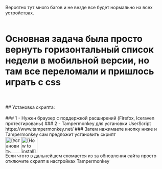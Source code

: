 Вероятно тут много багов и не везде все будет нормально на всех устройствах. 
<br>
<br>
# Основная задача была просто вернуть горизонтальный список недели в мобильной версии, но там все переломали и пришлось играть с css
<br>
<br>
## Установка скрипта:
<br>
<br>
### 1 - Нужен браузер с поддержкой расширений (Firefox, Iceraven протестированы)
### 2 - Tampermonkey для установки UserScript https://www.tampermonkey.net/ 
### Затем нажимаете кнопку ниже и Tampermonkey сам предложит установить скрипт
<br>
<a href="https://github.com/MubaraksaGen/t2iti_horizontal_week/raw/refs/heads/main/t2iti-horizontal-week.user.js"><img height=50 alt="[Установить скрипт Tampermonkey]" src="https://assets.googlegpt.io/images/buttons/greasy-fork/install/this-script.svg"></a><a href="#-installation"><img height=50 alt="[How to install]" title="How to install" src="https://assets.googlegpt.io/images/buttons/greasy-fork/help.svg"></a>
<br>
Если чтото в дальнейшем сломается из за обновления сайта просто отключите скрипт в настройках Tampermonkey
